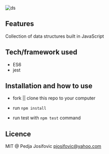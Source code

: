 ![ds](https://i.imgur.com/ezI0kDn.png?2)

## Features
Collection of data structures built in JavaScript

## Tech/framework used
* ES6
* jest

## Installation and how to use

* fork || clone this repo to your computer

* run `npm install`

* run test with `npm test` command

## Licence
MIT @ Pedja Josifovic pjosifovic@yahoo.com

